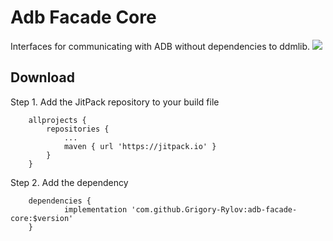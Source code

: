 # Adb Facade Core
Interfaces for communicating with ADB without dependencies to ddmlib.
[![](https://jitpack.io/v/Grigory-Rylov/adb-facade-core.svg)](https://jitpack.io/#Grigory-Rylov/adb-facade-core)

## Download
Step 1. Add the JitPack repository to your build file
```
	allprojects {
		repositories {
			...
			maven { url 'https://jitpack.io' }
		}
	}
```

Step 2. Add the dependency
```
	dependencies {
	        implementation 'com.github.Grigory-Rylov:adb-facade-core:$version'
	}
```
